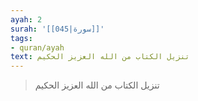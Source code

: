 ```yaml
---
ayah: 2
surah: '[[045|سورة]]'
tags:
- quran/ayah
text: تنزيل الكتاب من الله العزيز الحكيم
---
```

> تنزيل الكتاب من الله العزيز الحكيم

